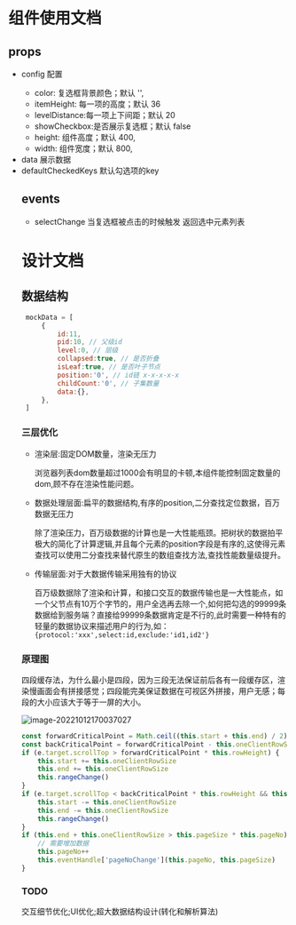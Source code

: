 <!--
 * @Author: caiwu
 * @Description: 
 * @CreateDate: 
 * @LastEditor: 
 * @LastEditTime: 2022-10-20 16:37:02
-->
# 组件使用文档
## props

- config <Object> 配置
    -  color: 复选框背景颜色；默认 '',
    -  itemHeight: 每一项的高度；默认 36
    -  levelDistance:每一项上下间距；默认 20
    -  showCheckbox:是否展示复选框；默认 false
    -  height: 组件高度；默认 400,
    -  width: 组件宽度；默认 800,
- data <Array> 展示数据 
- defaultCheckedKeys <Array> 默认勾选项的key

## events

- selectChange 当复选框被点击的时候触发 返回选中元素列表

# 设计文档
## 数据结构
```javascript
 mockData = [
     {
         id:11, 
         pid:10, // 父级id
         level:0, // 层级
         collapsed:true, // 是否折叠
         isLeaf:true, // 是否叶子节点
         position:'0', // id链 x-x-x-x-x
         childCount:'0', // 子集数量
         data:{},
     },
 ]
```
### 三层优化

- 渲染层:固定DOM数量，渲染无压力

    浏览器列表dom数量超过1000会有明显的卡顿,本组件能控制固定数量的dom,顾不存在渲染性能问题。

- 数据处理层面:扁平的数据结构,有序的position,二分查找定位数据，百万数据无压力

    除了渲染压力，百万级数据的计算也是一大性能瓶颈。把树状的数据拍平极大的简化了计算逻辑,并且每个元素的position字段是有序的,这使得元素查找可以使用二分查找来替代原生的数组查找方法,查找性能数量级提升。

- 传输层面:对于大数据传输采用独有的协议

    百万级数据除了渲染和计算，和接口交互的数据传输也是一大性能点，如一个父节点有10万个字节的，用户全选再去除一个,如何把勾选的99999条数据给到服务端？直接给99999条数据肯定是不行的,此时需要一种特有的轻量的数据协议来描述用户的行为,如：`{protocol:'xxx',select:id,exclude:'id1,id2'}`

### 原理图

四段缓存法，为什么最小是四段，因为三段无法保证前后各有一段缓存区，渲染慢画面会有拼接感觉；四段能完美保证数据在可视区外拼接，用户无感；每段的大小应该大于等于一屏的大小。

![image-20221012170037027](https://cdn.jsdelivr.net/gh/caiwuu/image/image-20221012170037027.png)

```js
const forwardCriticalPoint = Math.ceil((this.start + this.end) / 2) // 指针前进临界点
const backCriticalPoint = forwardCriticalPoint - this.oneClientRowSize // 指针后退临界点
if (e.target.scrollTop > forwardCriticalPoint * this.rowHeight) {
    this.start += this.oneClientRowSize
    this.end += this.oneClientRowSize
    this.rangeChange()
}
if (e.target.scrollTop < backCriticalPoint * this.rowHeight && this.start > 0) {
    this.start -= this.oneClientRowSize
    this.end -= this.oneClientRowSize
    this.rangeChange()
}
if (this.end + this.oneClientRowSize > this.pageSize * this.pageNo) {
    // 需要增加数据
    this.pageNo++
    this.eventHandle['pageNoChange'](this.pageNo, this.pageSize)
}
```

### TODO
交互细节优化;UI优化;超大数据结构设计(转化和解析算法)